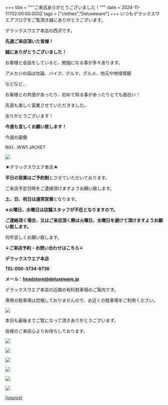 +++
title = """ご来店ありがとうございました！"""
date = 2024-11-11T02:00:00.000Z
tags = ["clothes","Deluxeware"]
+++
いつもデラックスウエアブログをご覧頂き誠にありがとうございます。

デラックスウエア本店の西沢です。

**先週ご来店頂いた皆様！**

**誠にありがとうございました！**

お客様と会話をしていると、勉強になる事が多々あります。

アメカジの話は勿論、バイク、クルマ、グルメ、地元や地域情報

などなど...

お客様との共感があったり、初めて知る事があったりとても面白い！

先週も楽しく営業させていただきました。

ありがとうございます！

**今週も宜しくお願い致します！**

今週の画像

NA1...WW1 JACKET

[![](https://stat.ameba.jp/user_images/20241111/09/deluxeware/e3/e2/j/o1174156415508653871.jpg)](https://stat.ameba.jp/user_images/20241111/09/deluxeware/e3/e2/j/o1174156415508653871.jpg)

★デラックスウエア本店★

**平日の営業はご予約制**とさせていただいております。

ご来店予定日時をご連絡頂けますようお願い致します。

**土、日、祝日は通常営業**となります。

**※火曜日、水曜日は店舗スタッフが不在となりますので、**

**ご連絡頂く場合、又はご来店頂く際は火曜日、水曜日を避けて頂けますようお願い致します。**

何卒宜しくお願い致します。

**↓ご来店予約・お問い合わせはこちら↓**

**デラックスウエア本店**

**TEL:050-3734-8736**

**メール：headstore@deluxeware.jp**

デラックスウエア本店の近隣の有料駐車場のご案内です。

専用の駐車場は完備しておりませんので、お近くの駐車場をご利用ください。

[![](https://stat.ameba.jp/user_images/20231002/16/deluxeware/6e/11/j/o0800080015345677212.jpg?caw=800)](https://ameblo.jp/deluxeware/image-12823266760-15345677212.html)

本日も最後までご覧になって頂きありがとうございます。

皆様のご来店心よりお待ちしております。

[![](https://stat.ameba.jp/user_images/20241029/15/deluxeware/ac/ef/j/o1200050015503631118.jpg?caw=800)](https://www.deluxeware.net/f/STACKMAN)

[![](https://stat.ameba.jp/user_images/20241029/15/deluxeware/07/cc/j/o1200050015503632904.jpg?caw=800)](https://www.deluxeware.net/c/akita)

[![](https://stat.ameba.jp/user_images/20240614/12/deluxeware/fb/b4/j/o0800026015451324172.jpg?caw=800)](https://www.deluxeware.net/c/2024FWreserveall)

[![](https://stat.ameba.jp/user_images/20240315/15/deluxeware/04/7f/j/o0800026015413271803.jpg?caw=800)](https://www.instagram.com/deluxeware/?hl=ja)

[![](https://stat.ameba.jp/user_images/20220415/12/deluxeware/3b/ce/j/o0800026015103175481.jpg?caw=800)](https://www.deluxeware.net/f/headstore)

[![](https://stat.ameba.jp/user_images/20220415/12/deluxeware/d7/c6/j/o0800026015103175487.jpg?caw=800)](https://www.deluxeware.net/)

[[source]](https://ameblo.jp/deluxeware/entry-12874589625.html)
